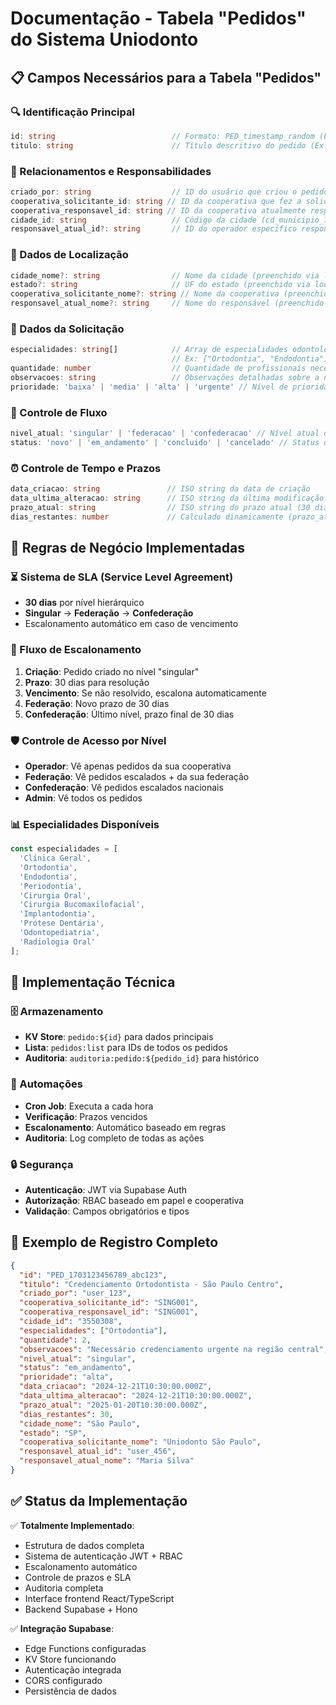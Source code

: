 # Documentação - Tabela "Pedidos" do Sistema Uniodonto

## 📋 Campos Necessários para a Tabela "Pedidos"

### 🔍 Identificação Principal
```typescript
id: string                          // Formato: PED_timestamp_random (Ex: PED_1703123456789_abc123)
titulo: string                      // Título descritivo do pedido (Ex: "Credenciamento Ortodontista - Urgente")
```

### 👥 Relacionamentos e Responsabilidades
```typescript
criado_por: string                  // ID do usuário que criou o pedido
cooperativa_solicitante_id: string // ID da cooperativa que fez a solicitação
cooperativa_responsavel_id: string // ID da cooperativa atualmente responsável
cidade_id: string                   // Código da cidade (cd_municipio_7)
responsavel_atual_id?: string       // ID do operador específico responsável (opcional)
```

### 📍 Dados de Localização
```typescript
cidade_nome?: string                // Nome da cidade (preenchido via lookup)
estado?: string                     // UF do estado (preenchido via lookup)
cooperativa_solicitante_nome?: string // Nome da cooperativa (preenchido via lookup)
responsavel_atual_nome?: string     // Nome do responsável (preenchido via lookup)
```

### 🦷 Dados da Solicitação
```typescript
especialidades: string[]            // Array de especialidades odontológicas solicitadas
                                    // Ex: ["Ortodontia", "Endodontia"]
quantidade: number                  // Quantidade de profissionais necessários
observacoes: string                 // Observações detalhadas sobre a necessidade
prioridade: 'baixa' | 'media' | 'alta' | 'urgente' // Nível de prioridade
```

### 🔄 Controle de Fluxo
```typescript
nivel_atual: 'singular' | 'federacao' | 'confederacao' // Nível atual do pedido
status: 'novo' | 'em_andamento' | 'concluido' | 'cancelado' // Status do pedido
```

### ⏰ Controle de Tempo e Prazos
```typescript
data_criacao: string               // ISO string da data de criação
data_ultima_alteracao: string      // ISO string da última modificação
prazo_atual: string                // ISO string do prazo atual (30 dias por nível)
dias_restantes: number             // Calculado dinamicamente (prazo_atual - hoje)
```

## 🎯 Regras de Negócio Implementadas

### ⏳ Sistema de SLA (Service Level Agreement)
- **30 dias** por nível hierárquico
- **Singular** → **Federação** → **Confederação**
- Escalonamento automático em caso de vencimento

### 🔄 Fluxo de Escalonamento
1. **Criação**: Pedido criado no nível "singular"
2. **Prazo**: 30 dias para resolução
3. **Vencimento**: Se não resolvido, escalona automaticamente
4. **Federação**: Novo prazo de 30 dias
5. **Confederação**: Último nível, prazo final de 30 dias

### 🛡️ Controle de Acesso por Nível
- **Operador**: Vê apenas pedidos da sua cooperativa
- **Federação**: Vê pedidos escalados + da sua federação
- **Confederação**: Vê pedidos escalados nacionais
- **Admin**: Vê todos os pedidos

### 📊 Especialidades Disponíveis
```typescript
const especialidades = [
  'Clínica Geral',
  'Ortodontia',
  'Endodontia',
  'Periodontia',
  'Cirurgia Oral',
  'Cirurgia Bucomaxilofacial',
  'Implantodontia',
  'Prótese Dentária',
  'Odontopediatria',
  'Radiologia Oral'
];
```

## 🔧 Implementação Técnica

### 🗄️ Armazenamento
- **KV Store**: `pedido:${id}` para dados principais
- **Lista**: `pedidos:list` para IDs de todos os pedidos
- **Auditoria**: `auditoria:pedido:${pedido_id}` para histórico

### 🤖 Automações
- **Cron Job**: Executa a cada hora
- **Verificação**: Prazos vencidos
- **Escalonamento**: Automático baseado em regras
- **Auditoria**: Log completo de todas as ações

### 🔒 Segurança
- **Autenticação**: JWT via Supabase Auth
- **Autorização**: RBAC baseado em papel e cooperativa
- **Validação**: Campos obrigatórios e tipos

## 📝 Exemplo de Registro Completo

```json
{
  "id": "PED_1703123456789_abc123",
  "titulo": "Credenciamento Ortodontista - São Paulo Centro",
  "criado_por": "user_123",
  "cooperativa_solicitante_id": "SING001",
  "cooperativa_responsavel_id": "SING001",
  "cidade_id": "3550308",
  "especialidades": ["Ortodontia"],
  "quantidade": 2,
  "observacoes": "Necessário credenciamento urgente na região central",
  "nivel_atual": "singular",
  "status": "em_andamento",
  "prioridade": "alta",
  "data_criacao": "2024-12-21T10:30:00.000Z",
  "data_ultima_alteracao": "2024-12-21T10:30:00.000Z",
  "prazo_atual": "2025-01-20T10:30:00.000Z",
  "dias_restantes": 30,
  "cidade_nome": "São Paulo",
  "estado": "SP",
  "cooperativa_solicitante_nome": "Uniodonto São Paulo",
  "responsavel_atual_id": "user_456",
  "responsavel_atual_nome": "Maria Silva"
}
```

## ✅ Status da Implementação

✅ **Totalmente Implementado**:
- Estrutura de dados completa
- Sistema de autenticação JWT + RBAC
- Escalonamento automático
- Controle de prazos e SLA
- Auditoria completa
- Interface frontend React/TypeScript
- Backend Supabase + Hono

✅ **Integração Supabase**:
- Edge Functions configuradas
- KV Store funcionando
- Autenticação integrada
- CORS configurado
- Persistência de dados